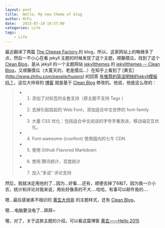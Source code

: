 ```yaml
---
layout: post
title:  Hello, My new theme of blog
author: MrFu
date:   2015-07-19 19:57:00
categories: Life
tags:
    - Life
---
```



最近翻译了两篇 [The Cheese Factory
](http://inthecheesefactory.com/blog) 的 blog，所以，这家网站上的略微多了点，然后一不小心在看 jekyll 主题的时候发现了这个主题，顺藤摸瓜，找到了这个 [Clean Blog](https://github.com/IronSummitMedia/startbootstrap-clean-blog-jekyll)，是从 jekyll 的一个主题网站 [jekyllthemes](http://jekyllthemes.org/) 的 [jekyllthemes -- Clean Blog](http://jekyllthemes.org/themes/clean-blog/)，又顺藤摸瓜（大夏天的，老是摸瓜...）在知乎上看到了 [黄玄] (http://www.zhihu.com/people/huxpro) 的回答 [有推荐的简洁明快的jekyll模板吗？](http://www.zhihu.com/question/20223939/answer/50966881)，这位大帅哥的 [博客](http://huangxuan.me/) 就是基于 [Clean Blog](https://github.com/IronSummitMedia/startbootstrap-clean-blog-jekyll) 修改的。他说，他是这么改的：

>* 1. 添加了对标签的全套支持（原主题不支持 Tags ）
>* 2. 去掉引起挂起的 Web Font，添加适合中文世界的 font-family
>* 3. 大量 CSS 优化：包括适合中文阅读的字号字重改进，移动端交互优化。
>* 4. Font-awesome (iconfont) 使用国内的七牛 CDN
>* 5. 使用 Github Flavored Markdown
>* 6. 使用 腾讯统计、百度统计
>* 7. 加入“多说” 评论支持

然后，我就决定用他的了...因为...好看....还有，顺便去掉了6和7，因为我一介小农，统计和评论对我来说，用处好像真的不大....哈哈，有事可以邮件我的....

嗯...最后感谢素不相识的 [黄玄大帅哥](http://www.zhihu.com/people/huxpro) 的主题样式，还有 [Clean Blog](https://github.com/IronSummitMedia/startbootstrap-clean-blog-jekyll)。

嗯....电脑要没电了...拜拜~

喔，对了，关于这款主题的介绍，可以看这篇博客 [黄玄——Hello 2015](http://huangxuan.me/2015/01/29/hello-2015/)